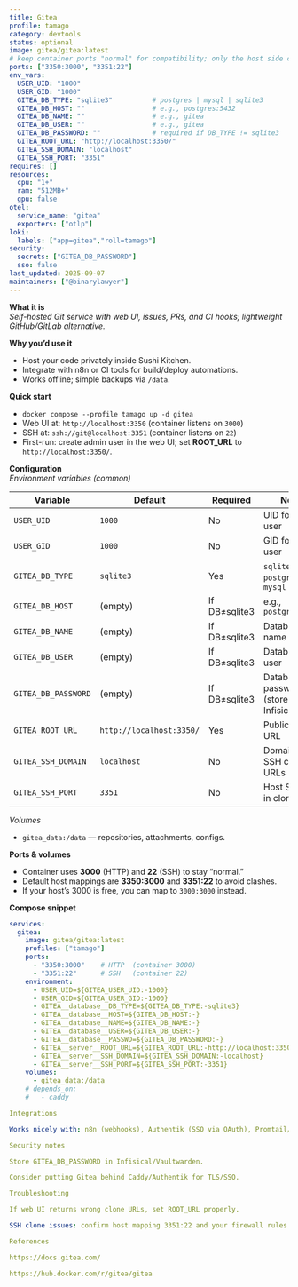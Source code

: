 ```yaml
---
title: Gitea
profile: tamago
category: devtools
status: optional
image: gitea/gitea:latest
# keep container ports "normal" for compatibility; only the host side changes if needed
ports: ["3350:3000", "3351:22"]
env_vars:
  USER_UID: "1000"
  USER_GID: "1000"
  GITEA_DB_TYPE: "sqlite3"          # postgres | mysql | sqlite3
  GITEA_DB_HOST: ""                 # e.g., postgres:5432
  GITEA_DB_NAME: ""                 # e.g., gitea
  GITEA_DB_USER: ""                 # e.g., gitea
  GITEA_DB_PASSWORD: ""             # required if DB_TYPE != sqlite3
  GITEA_ROOT_URL: "http://localhost:3350/"
  GITEA_SSH_DOMAIN: "localhost"
  GITEA_SSH_PORT: "3351"
requires: []
resources:
  cpu: "1+"
  ram: "512MB+"
  gpu: false
otel:
  service_name: "gitea"
  exporters: ["otlp"]
loki:
  labels: ["app=gitea","roll=tamago"]
security:
  secrets: ["GITEA_DB_PASSWORD"]
  sso: false
last_updated: 2025-09-07
maintainers: ["@binarylawyer"]
---
```


**What it is**  
*Self-hosted Git service with web UI, issues, PRs, and CI hooks; lightweight GitHub/GitLab alternative.*

**Why you’d use it**  
* Host your code privately inside Sushi Kitchen.  
* Integrate with n8n or CI tools for build/deploy automations.  
* Works offline; simple backups via `/data`.

**Quick start**  
* `docker compose --profile tamago up -d gitea`  
* Web UI at: `http://localhost:3350` (container listens on `3000`)  
* SSH at: `ssh://git@localhost:3351` (container listens on `22`)  
* First-run: create admin user in the web UI; set **ROOT_URL** to `http://localhost:3350/`.

**Configuration**  
*Environment variables (common)*

| Variable              | Default                  | Required | Notes                                           |
|-----------------------|--------------------------|----------|-------------------------------------------------|
| `USER_UID`            | `1000`                   | No       | UID for `git` user                              |
| `USER_GID`            | `1000`                   | No       | GID for `git` user                              |
| `GITEA_DB_TYPE`       | `sqlite3`                | Yes      | `sqlite3`, `postgres`, or `mysql`               |
| `GITEA_DB_HOST`       | (empty)                  | If DB≠sqlite3 | e.g., `postgres:5432`                        |
| `GITEA_DB_NAME`       | (empty)                  | If DB≠sqlite3 | Database name                                 |
| `GITEA_DB_USER`       | (empty)                  | If DB≠sqlite3 | Database user                                 |
| `GITEA_DB_PASSWORD`   | (empty)                  | If DB≠sqlite3 | Database password (store in Infisical/Vault) |
| `GITEA_ROOT_URL`      | `http://localhost:3350/` | Yes      | Public base URL                                 |
| `GITEA_SSH_DOMAIN`    | `localhost`              | No       | Domain for SSH clone URLs                       |
| `GITEA_SSH_PORT`      | `3351`                   | No       | Host SSH port in clone URLs                     |

*Volumes*  
* `gitea_data:/data` — repositories, attachments, configs.

**Ports & volumes**  
* Container uses **3000** (HTTP) and **22** (SSH) to stay “normal.”  
* Default host mappings are **3350:3000** and **3351:22** to avoid clashes.  
* If your host’s 3000 is free, you can map to `3000:3000` instead.

**Compose snippet**
```yaml
services:
  gitea:
    image: gitea/gitea:latest
    profiles: ["tamago"]
    ports:
      - "3350:3000"    # HTTP  (container 3000)
      - "3351:22"      # SSH   (container 22)
    environment:
      - USER_UID=${GITEA_USER_UID:-1000}
      - USER_GID=${GITEA_USER_GID:-1000}
      - GITEA__database__DB_TYPE=${GITEA_DB_TYPE:-sqlite3}
      - GITEA__database__HOST=${GITEA_DB_HOST:-}
      - GITEA__database__NAME=${GITEA_DB_NAME:-}
      - GITEA__database__USER=${GITEA_DB_USER:-}
      - GITEA__database__PASSWD=${GITEA_DB_PASSWORD:-}
      - GITEA__server__ROOT_URL=${GITEA_ROOT_URL:-http://localhost:3350/}
      - GITEA__server__SSH_DOMAIN=${GITEA_SSH_DOMAIN:-localhost}
      - GITEA__server__SSH_PORT=${GITEA_SSH_PORT:-3351}
    volumes:
      - gitea_data:/data
    # depends_on:
    #   - caddy

Integrations

Works nicely with: n8n (webhooks), Authentik (SSO via OAuth), Promtail/Loki (logs), OTEL (traces).

Security notes

Store GITEA_DB_PASSWORD in Infisical/Vaultwarden.

Consider putting Gitea behind Caddy/Authentik for TLS/SSO.

Troubleshooting

If web UI returns wrong clone URLs, set ROOT_URL properly.

SSH clone issues: confirm host mapping 3351:22 and your firewall rules.

References

https://docs.gitea.com/

https://hub.docker.com/r/gitea/gitea
